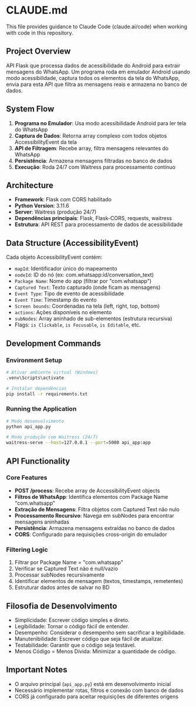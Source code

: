 # CLAUDE.md

This file provides guidance to Claude Code (claude.ai/code) when working with code in this repository.

## Project Overview

API Flask que processa dados de acessibilidade do Android para extrair mensagens do WhatsApp. Um programa roda em emulador Android usando modo acessibilidade, captura todos os elementos da tela do WhatsApp, envia para esta API que filtra as mensagens reais e armazena no banco de dados.

## System Flow

1. **Programa no Emulador**: Usa modo acessibilidade Android para ler tela do WhatsApp
2. **Captura de Dados**: Retorna array complexo com todos objetos AccessibilityEvent da tela
3. **API de Filtragem**: Recebe array, filtra mensagens relevantes do WhatsApp
4. **Persistência**: Armazena mensagens filtradas no banco de dados
5. **Execução**: Roda 24/7 com Waitress para processamento contínuo

## Architecture

- **Framework**: Flask com CORS habilitado
- **Python Version**: 3.11.6
- **Server**: Waitress (produção 24/7)
- **Dependências principais**: Flask, Flask-CORS, requests, waitress
- **Estrutura**: API REST para processamento de dados de acessibilidade

## Data Structure (AccessibilityEvent)

Cada objeto AccessibilityEvent contém:
- `mapId`: Identificador único do mapeamento
- `nodeId`: ID do nó (ex: com.whatsapp:id/conversation_text)
- `Package Name`: Nome do app (filtrar por "com.whatsapp")
- `Captured Text`: Texto capturado (onde ficam as mensagens)
- `Event Type`: Tipo de evento de acessibilidade
- `Event Time`: Timestamp do evento
- `Screen bounds`: Coordenadas na tela (left, right, top, bottom)
- `actions`: Ações disponíveis no elemento
- `subNodes`: Array aninhado de sub-elementos (estrutura recursiva)
- Flags: `is Clickable`, `is Focusable`, `is Editable`, etc.

## Development Commands

### Environment Setup
```bash
# Ativar ambiente virtual (Windows)
.venv\Scripts\activate

# Instalar dependências
pip install -r requirements.txt
```

### Running the Application
```bash
# Modo desenvolvimento
python api_app.py

# Modo produção com Waitress (24/7)
waitress-serve --host=127.0.0.1 --port=5000 api_app:app
```

## API Functionality

### Core Features
- **POST /process**: Recebe array de AccessibilityEvent objects
- **Filtros de WhatsApp**: Identifica elementos com Package Name "com.whatsapp"
- **Extração de Mensagens**: Filtra objetos com Captured Text não nulo
- **Processamento Recursivo**: Navega em subNodes para encontrar mensagens aninhadas
- **Persistência**: Armazena mensagens extraídas no banco de dados
- **CORS**: Configurado para requisições cross-origin do emulador

### Filtering Logic
1. Filtrar por Package Name = "com.whatsapp"
2. Verificar se Captured Text não é null/vazio
3. Processar subNodes recursivamente
4. Identificar elementos de mensagem (textos, timestamps, remetentes)
5. Estruturar dados antes de salvar no BD

## Filosofia de Desenvolvimento
- Simplicidade: Escrever código simples e direto.
- Legibilidade: Tornar o código fácil de entender.
- Desempenho: Considerar o desempenho sem sacrificar a legibilidade.
- Manutenibilidade: Escrever código que seja fácil de atualizar.
- Testabilidade: Garantir que o código seja testável.
- Menos Código = Menos Dívida: Minimizar a quantidade de código.


## Important Notes

- O arquivo principal (`api_app.py`) está em desenvolvimento inicial
- Necessário implementar rotas, filtros e conexão com banco de dados
- CORS já configurado para aceitar requisições de diferentes origens